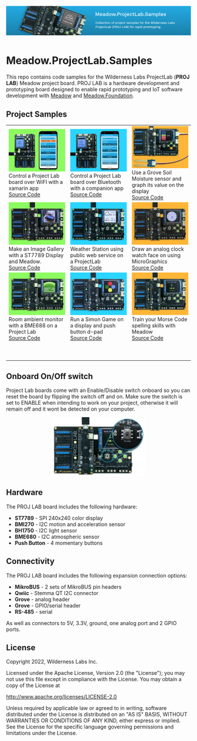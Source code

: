 <img src="Design/banner.jpg" style="margin-bottom:10px" />

# Meadow.ProjectLab.Samples

This repo contains code samples for the Wilderness Labs ProjectLab (**PROJ LAB**) Meadow project board. PROJ LAB is a hardware development and prototyping board designed to enable rapid prototyping and IoT software development with [Meadow](http://developer.wildernesslabs.co/Meadow/) and [Meadow.Foundation](http://developer.wildernesslabs.co/Meadow/Meadow.Foundation/).

## Project Samples

<table>
    <tr>
        <td>
            <img src="Design/maple.png"/><br/>
            Control a Project Lab board over WiFI with a xamarin app</br>
            <a href="Source/Connectivity/">Source Code</a>
        </td>
        <td>
            <img src="Design/bluetooth.png"/><br/>
            Control a Project Lab board over Bluetooth with a companion app<br/>
            <a href="Source/Connectivity/">Source Code</a>
        </td>
        <td>
            <img src="Design/MoistureMeter.png"/><br/>
            Use a Grove Soil Moisture sensor and graph its value on the display<br/>
            <a href="Source/MoistureMeter/">Source Code</a>
        </td>
    </tr>
    <tr>
        <td>
            <img src="Design/GalleryViewer.png"/><br/>
            Make an Image Gallery with a ST7789 Display and Meadow.<br/>
            <a href="Source/GalleryViewer/">Source Code</a>
        </td>
        <td>
            <img src="Design/WifiWeather.png"/><br/>
            Weather Station using public web service on a ProjectLab<br/>
            <a href="Source/WifiWeather/">Source Code</a>
        </td>
        <td>
            <img src="Design/MeadowClockGraphics.png"/><br/>
            Draw an analog clock watch face on using MicroGraphics<br/>
            <a href="Source/AnalogClockFace/">Source Code</a>
        </td>
    </tr>
    <tr>
        <td>
            <img src="Design/TemperatureMonitor.png"/><br/>
            Room ambient monitor with a BME688 on a Project Lab<br/>
            <a href="Source/TemperatureMonitor/">Source Code</a>
        </td>
        <td>
            <img src="Design/Simon.png"/><br/>
            Run a Simon Game on a display and push button d-pad</br>
            <a href="Source/Simon/">Source Code</a>
        </td>
        <td>
            <img src="Design/MorseCodeTrainer.png"/><br/>
            Train your Morse Code spelling skills with Meadow<br/>
            <a href="Source/MorseCodeTrainer/">Source Code</a>
        </td>
    </tr>
    <tr>
        <td>
            <p>&nbsp;&nbsp;&nbsp;&nbsp;&nbsp;&nbsp;&nbsp;&nbsp;&nbsp;&nbsp;&nbsp;&nbsp;&nbsp;&nbsp;&nbsp;&nbsp;&nbsp;&nbsp;&nbsp;&nbsp;&nbsp;&nbsp;&nbsp;&nbsp;&nbsp;&nbsp;&nbsp;&nbsp;&nbsp;&nbsp;&nbsp;&nbsp;</p>
        </td>
        <td>
            <p>&nbsp;&nbsp;&nbsp;&nbsp;&nbsp;&nbsp;&nbsp;&nbsp;&nbsp;&nbsp;&nbsp;&nbsp;&nbsp;&nbsp;&nbsp;&nbsp;&nbsp;&nbsp;&nbsp;&nbsp;&nbsp;&nbsp;&nbsp;&nbsp;&nbsp;&nbsp;&nbsp;&nbsp;&nbsp;&nbsp;&nbsp;&nbsp;</p>
        </td>
        <td>
            <p>&nbsp;&nbsp;&nbsp;&nbsp;&nbsp;&nbsp;&nbsp;&nbsp;&nbsp;&nbsp;&nbsp;&nbsp;&nbsp;&nbsp;&nbsp;&nbsp;&nbsp;&nbsp;&nbsp;&nbsp;&nbsp;&nbsp;&nbsp;&nbsp;&nbsp;&nbsp;&nbsp;&nbsp;&nbsp;&nbsp;&nbsp;&nbsp;</p>
        </td>
    </tr>
</table>

## Onboard On/Off switch

Project Lab boards come with an Enable/Disable switch onboard so you can reset the board by flipping the switch off and on. Make sure the switch is set to ENABLE when intending to work on your project, otherwise it will remain off and it wont be detected on your computer.

<p align="center">
    <img src="Design/EnableDisable.png" width="50%" />
</p>

## Hardware

The PROJ LAB board includes the following hardware:
* **ST7789** - SPI 240x240 color display
* **BMI270** - I2C motion and acceleration sensor
* **BH1750** - I2C light sensor
* **BME680** - I2C atmospheric sensor
* **Push Button** - 4 momentary buttons

## Connectivity

The PROJ LAB board includes the following expansion connection options:
* **MikroBUS** - 2 sets of MikroBUS pin headers
* **Qwiic** - Stemma QT I2C connector
* **Grove** - analog header
* **Grove** - GPIO/serial header
* **RS-485** - serial 

As well as connectors to 5V, 3.3V, ground, one analog port and 2 GPIO ports.

## License
Copyright 2022, Wilderness Labs Inc.

Licensed under the Apache License, Version 2.0 (the "License");
you may not use this file except in compliance with the License.
You may obtain a copy of the License at

  http://www.apache.org/licenses/LICENSE-2.0

Unless required by applicable law or agreed to in writing, software
distributed under the License is distributed on an "AS IS" BASIS,
WITHOUT WARRANTIES OR CONDITIONS OF ANY KIND, either express or implied.
See the License for the specific language governing permissions and
limitations under the License.
